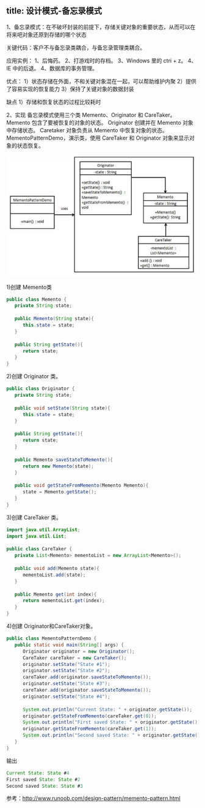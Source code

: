 title: 设计模式-备忘录模式
---
1、备忘录模式：在不破坏封装的前提下，存储关键对象的重要状态，从而可以在将来吧对象还原到存储的哪个状态

关键代码：客户不与备忘录类耦合，与备忘录管理类耦合。

应用实例： 1、后悔药。 
		  2、打游戏时的存档。 
		  3、Windows 里的 ctri + z。 4、IE 中的后退。
		  4、数据库的事务管理。

优点：
1）状态存储在外面，不和关键对象混在一起，可以帮助维护内聚
2）提供了容易实现的恢复能力
3）保持了关键对象的数据封装

缺点
1）存储和恢复状态的过程比较耗时
 
2、实现
备忘录模式使用三个类 Memento、Originator 和 CareTaker。
Memento 包含了要被恢复的对象的状态。
Originator 创建并在 Memento 对象中存储状态。
Caretaker 对象负责从 Memento 中恢复对象的状态。
MementoPatternDemo，演示类，使用 CareTaker 和 Originator 对象来显示对象的状态恢复。

![Image text](https://github.com/Tingzi123/blog/blob/master/_posts/picture/memento.png?raw=true)

1)创建 Memento类
```java
public class Memento {
   private String state;
 
   public Memento(String state){
      this.state = state;
   }
 
   public String getState(){
      return state;
   }  
}
```

2)创建 Originator 类。
```java
public class Originator {
   private String state;
 
   public void setState(String state){
      this.state = state;
   }
 
   public String getState(){
      return state;
   }
 
   public Memento saveStateToMemento(){
      return new Memento(state);
   }
 
   public void getStateFromMemento(Memento Memento){
      state = Memento.getState();
   }
}
```

3)创建 CareTaker 类。
```java
import java.util.ArrayList;
import java.util.List;
 
public class CareTaker {
   private List<Memento> mementoList = new ArrayList<Memento>();
 
   public void add(Memento state){
      mementoList.add(state);
   }
 
   public Memento get(int index){
      return mementoList.get(index);
   }
}
```

4)创建 Originator和CareTaker对象。
```java
public class MementoPatternDemo {
   public static void main(String[] args) {
      Originator originator = new Originator();
      CareTaker careTaker = new CareTaker();
      originator.setState("State #1");
      originator.setState("State #2");
      careTaker.add(originator.saveStateToMemento());
      originator.setState("State #3");
      careTaker.add(originator.saveStateToMemento());
      originator.setState("State #4");
 
      System.out.println("Current State: " + originator.getState());    
      originator.getStateFromMemento(careTaker.get(0));
      System.out.println("First saved State: " + originator.getState());
      originator.getStateFromMemento(careTaker.get(1));
      System.out.println("Second saved State: " + originator.getState());
   }
}
```

输出
```java
Current State: State #4
First saved State: State #2
Second saved State: State #3
```
参考：http://www.runoob.com/design-pattern/memento-pattern.html